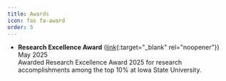 ```yaml
---
title: Awards
icon: fas fa-award
order: 5
---
```



- **Research Excellence Award** ([link](https://www.parchment.com/u/award/41c0b193ee67274fa4c14e81d7c311e3){:target="_blank" rel="noopener"})
May 2025  
Awarded Research Excellence Award 2025 for research accomplishments among the top 10% at Iowa State University.
